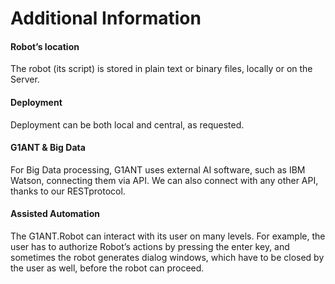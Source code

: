 # Additional Information

#### **Robot’s location**

The robot (its script) is stored in plain text or binary files, locally or on the Server.

#### **Deployment**

Deployment can be both local and central, as requested.

#### **G1ANT & Big Data**

For Big Data processing, G1ANT uses external AI software, such as IBM Watson, connecting them via API. We can also connect with any other API, thanks to our RESTprotocol.

#### **Assisted Automation**

The G1ANT.Robot can interact with its user on many levels. For example, the user has to authorize Robot’s actions by pressing the enter key, and sometimes the robot generates dialog windows, which have to be closed by the user as well, before the robot can proceed.

